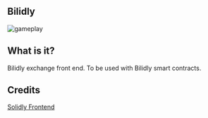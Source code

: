 ## Bilidly

![gameplay](images/monkey-pong.gif)

## What is it?

Bilidly exchange front end. To be used with Bilidly smart contracts.

## Credits

[Solidly Frontend](https://github.com/solidlyexchange/solidly.exchange)
